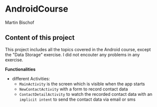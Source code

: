 # AndroidCourse

Martin Bischof

## Content of this project
This project  includes all the topics covered in the Android course, except the "Data Storage" exercise. I did not encouter any problems in any exercise. 

**Functionalities**
* different Activities:
    * `MainActivity` is the screen which is visible when the app starts
    * `NewContactActivity` with a form to record contact data
    * `ContactDetailActivity` to watch the recorded contact data with an `implicit intent` to send the contact data via email or sms




